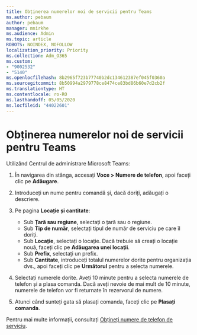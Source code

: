 ```yaml
---
title: Obținerea numerelor noi de servicii pentru Teams
ms.author: pebaum
author: pebaum
manager: mnirkhe
ms.audience: Admin
ms.topic: article
ROBOTS: NOINDEX, NOFOLLOW
localization_priority: Priority
ms.collection: Adm_O365
ms.custom:
- "9002532"
- "5140"
ms.openlocfilehash: 8b2965f723b77740b2dc134612387ef045f0360a
ms.sourcegitcommit: 8b50994a2979778ce8474ce83bd86b60e7d2cb2f
ms.translationtype: HT
ms.contentlocale: ro-RO
ms.lasthandoff: 05/05/2020
ms.locfileid: "44022601"
---
```

# <a name="get-new-service-numbers-for-teams"></a>Obținerea numerelor noi de servicii pentru Teams

Utilizând Centrul de administrare Microsoft Teams:

1. În navigarea din stânga, accesați **Voce > Numere de telefon**, apoi faceți clic pe **Adăugare**.
2. Introduceți un nume pentru comandă și, dacă doriți, adăugați o descriere.
3. Pe pagina **Locație și cantitate**:

    - Sub **Țară sau regiune**, selectați o țară sau o regiune.
    - Sub **Tip de număr**, selectați tipul de număr de serviciu pe care îl doriți.
    - Sub **Locație**, selectați o locație. Dacă trebuie să creați o locație nouă, faceți clic pe **Adăugarea unei locații**.
    - Sub **Prefix**, selectați un prefix.
    - Sub **Cantitate**, introduceți totalul numerelor dorite pentru organizația dvs., apoi faceți clic pe **Următorul** pentru a selecta numerele.
    
4. Selectați numerele dorite. Aveți 10 minute pentru a selecta numerele de telefon și a plasa comanda. Dacă aveți nevoie de mai mult de 10 minute, numerele de telefon vor fi returnate în rezervorul de numere.
5. Atunci când sunteți gata să plasați comanda, faceți clic pe **Plasați comanda**.

Pentru mai multe informații, consultați [Obțineți numere de telefon de serviciu](https://docs.microsoft.com/microsoftteams/getting-service-phone-numbers).
